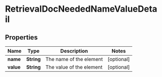 

# RetrievalDocNeededNameValueDetail


## Properties

| Name | Type | Description | Notes |
|------------ | ------------- | ------------- | -------------|
|**name** | **String** | The name of the element |  [optional] |
|**value** | **String** | The value of the element |  [optional] |



